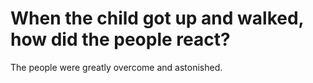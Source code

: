 # When the child got up and walked, how did the people react?

The people were greatly overcome and astonished.
